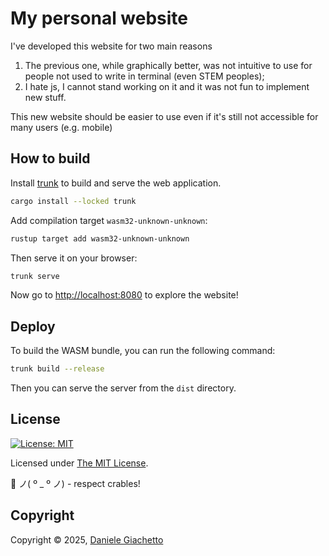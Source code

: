 # My personal website

I've developed this website for two main reasons
1. The previous one, while graphically better, was not intuitive to use for people not used to write in terminal (even STEM peoples);
2. I hate js, I cannot stand working on it and it was not fun to implement new stuff.

This new website should be easier to use even if it's still not accessible for many users (e.g. mobile)

## How to build
Install [trunk] to build and serve the web application.

```sh
cargo install --locked trunk
```

Add compilation target `wasm32-unknown-unknown`:

```sh
rustup target add wasm32-unknown-unknown
```

Then serve it on your browser:

```sh
trunk serve
```

Now go to [http://localhost:8080](http://localhost:8080) to explore the website!


## Deploy

To build the WASM bundle, you can run the following command:

```sh
trunk build --release
```

Then you can serve the server from the `dist` directory.

[trunk]: https://trunkrs.dev
[Ratatui]: https://ratatui.rs

## License

[![License: MIT](https://img.shields.io/badge/License-MIT-yellow.svg?style=flat&logo=GitHub&labelColor=1D272B&color=3c8cba&logoColor=white)](./LICENSE-MIT)

Licensed under  [The MIT License](./LICENSE-MIT).

🦀 ノ( º \_ º ノ) - respect crables!

## Copyright

Copyright © 2025, [Daniele Giachetto](mailto:work@danielegiachetto.com)
